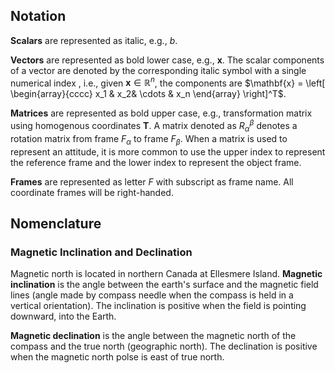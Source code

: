 
## Notation

**Scalars** are represented as italic, e.g., $b$.

**Vectors** are represented as bold lower case, e.g., $\mathbf{x}$. The scalar components of a vector are denoted by the 
corresponding italic symbol with a single numerical index
, i.e., given $\mathbf{x} \in \mathbb{R}^{n}$, the components are $\mathbf{x} = 
\left[
\begin{array}{cccc}
x_1 & x_2& \cdots & x_n 
\end{array}
\right]^T$.

**Matrices** are represented as bold upper case, e.g., transformation matrix using homogenous coordinates $\mathbf{T}$. A matrix denoted as $R^{\beta}_{\alpha}$ denotes a rotation matrix from frame $F_\alpha$ to frame $F_\beta$. When a matrix is used to represent an attitude, it is more common to use the upper index to represent the reference frame and the lower
index to represent the object frame. 

**Frames** are represented as letter $F$ with subscript as frame name. All coordinate frames will be right-handed.

## Nomenclature

### Magnetic Inclination and Declination

Magnetic north is located in northern Canada at Ellesmere Island. 
**Magnetic inclination** is the angle between the earth's surface and the magnetic field lines (angle made by compass needle when the compass
is held in a vertical orientation). The inclination is positive when the field is pointing downward, into the Earth.

**Magnetic declination** is the angle between the 
magnetic north of the compass and the true north (geographic north). The declination is positive when the magnetic north polse is east of true north.
